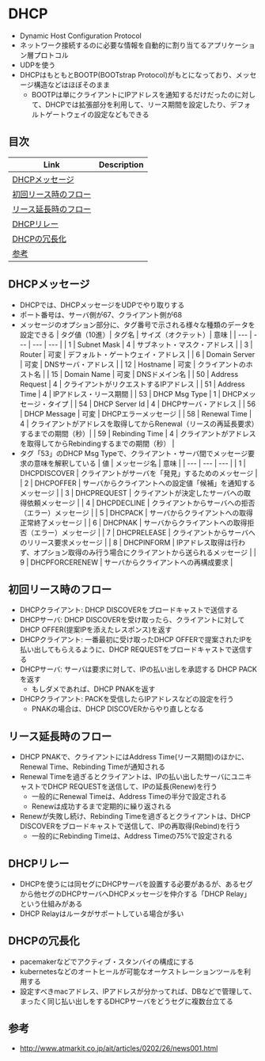 # DHCP
* Dynamic Host Configuration Protocol
* ネットワーク接続するのに必要な情報を自動的に割り当てるアプリケーション層プロトコル
* UDPを使う
* DHCPはもともとBOOTP(BOOTstrap Protocol)がもとになっており、メッセージ構造などはほぼそのまま
    * BOOTPは単にクライアントにIPアドレスを通知するだけだったのに対して、DHCPでは拡張部分を利用して、リース期間を設定したり、デフォルトゲートウェイの設定などもできる


## 目次
| Link | Description |
| --- | --- |
| [DHCPメッセージ](#DHCPメッセージ)             | |
| [初回リース時のフロー](#初回リース時のフロー) | |
| [リース延長時のフロー](#リース延長時のフロー) | |
| [DHCPリレー](#DHCPリレー)                     | |
| [DHCPの冗長化](#DHCPの冗長化)                 | |
| [参考](#参考)                                 | |


## DHCPメッセージ
* DHCPでは、DHCPメッセージをUDPでやり取りする
* ポート番号は、サーバ側が67、クライアント側が68
* メッセージのオプション部分に、タグ番号で示される様々な種類のデータを設定できる
| タグ値（10進）|  タグ名          | サイズ（オクテット）|  意味                                                                                 |
| --- | --- | --- | --- |
| 1             |  Subnet Mask     | 4                   |  サブネット・マスク・アドレス                                                         |
| 3             |  Router          | 可変                |  デフォルト・ゲートウェイ・アドレス                                                   |
| 6             |  Domain Server   | 可変                |  DNSサーバ・アドレス                                                                  |
| 12            |  Hostname        | 可変                |  クライアントのホスト名                                                               |
| 15            |  Domain Name     | 可変                |  DNSドメイン名                                                                        |
| 50            |  Address Request | 4                   |  クライアントがリクエストするIPアドレス                                               |
| 51            |  Address Time    | 4                   |  IPアドレス・リース期間                                                               |
| 53            |  DHCP Msg Type   | 1                   |  DHCPメッセージ・タイプ                                                               |
| 54            |  DHCP Server Id  | 4                   |  DHCPサーバ・アドレス                                                                 |
| 56            |  DHCP Message    | 可変                |  DHCPエラーメッセージ                                                                 |
| 58            |  Renewal Time    | 4                   |  クライアントがアドレスを取得してからRenewal（リースの再延長要求）するまでの期間（秒）|
| 59            |  Rebinding Time  | 4                   |  クライアントがアドレスを取得してからRebindingするまでの期間（秒）                    |
* タグ「53」のDHCP Msg Typeで、クライアント・サーバ間でメッセージ要求の意味を解釈している
| 値 | メッセージ名   | 意味                                                                                    |
| --- | --- | --- |
| 1  | DHCPDISCOVER   | クライアントがサーバを「発見」するためのメッセージ                                      |
| 2  | DHCPOFFER      | サーバからクライアントへの設定値「候補」を通知するメッセージ                            |
| 3  | DHCPREQUEST    | クライアントが決定したサーバへの取得依頼メッセージ                                      |
| 4  | DHCPDECLINE    | クライアントからサーバへの拒否（エラー）メッセージ                                      |
| 5  | DHCPACK        | サーバからクライアントへの取得正常終了メッセージ                                        |
| 6  | DHCPNAK        | サーバからクライアントへの取得拒否（エラー）メッセージ                                  |
| 7  | DHCPRELEASE    | クライアントからサーバへのリリース要求メッセージ                                        |
| 8  | DHCPINFORM     | IPアドレス取得は行わず、オプション取得のみ行う場合にクライアントから送られるメッセージ  |
| 9  | DHCPFORCERENEW | サーバからクライアントへの再構成要求                                                    |


## 初回リース時のフロー
* DHCPクライアント: DHCP DISCOVERをブロードキャストで送信する
* DHCPサーバ: DHCP DISCOVERを受け取ったら、クライアントに対してDHCP OFFER(提案IPを添えたレスポンス)を返す
* DHCPクライアント: 一番最初に受け取ったDHCP OFFERで提案されたIPを払い出してもらえるように、DHCP REQUESTをブロードキャストで送信する
* DHCPサーバ: サーバは要求に対して、IPの払い出しを承認する DHCP PACKを返す
    * もしダメであれば、DHCP PNAKを返す
* DHCPクライアント: PACKを受信したらIPアドレスなどの設定を行う
    * PNAKの場合は、DHCP DISCOVERからやり直しとなる


## リース延長時のフロー
* DHCP PNAKで、クライアントにはAddress Time(リース期間)のほかに、Renewal Time、Rebinding Timeが通知される
* Renewal Timeを過ぎるとクライアントは、IPの払い出したサーバにユニキャストでDHCP REQUESTを送信して、IPの延長(Renew)を行う
    * 一般的にRenewal Timeは、Address Timeの半分で設定される
    * Renewは成功するまで定期的に繰り返される
* Renewが失敗し続け、Rebinding Timeを過ぎるとクライアントは、DHCP DISCOVERをブロードキャストで送信して、IPの再取得(Rebind)を行う
    * 一般的にRebinding Timeは、Address Timeの75%で設定される


## DHCPリレー
* DHCPを使うには同セグにDHCPサーバを設置する必要があるが、あるセグから他セグのDHCPサーバへDHCPメッセージを仲介する「DHCP Relay」という仕組みがある
* DHCP Relayはルータがサポートしている場合が多い


## DHCPの冗長化
* pacemakerなどでアクティブ・スタンバイの構成にする
* kubernetesなどのオートヒールが可能なオーケストレーションツールを利用する
* 設定すべきmacアドレス、IPアドレスが分かってれば、DBなどで管理して、まったく同じ払い出しをするDHCPサーバをどうセグに複数台立てる


## 参考
* http://www.atmarkit.co.jp/ait/articles/0202/26/news001.html
